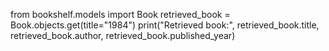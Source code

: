 from bookshelf.models import Book
retrieved_book = Book.objects.get(title="1984")
print("Retrieved book:", retrieved_book.title, retrieved_book.author, retrieved_book.published_year)
